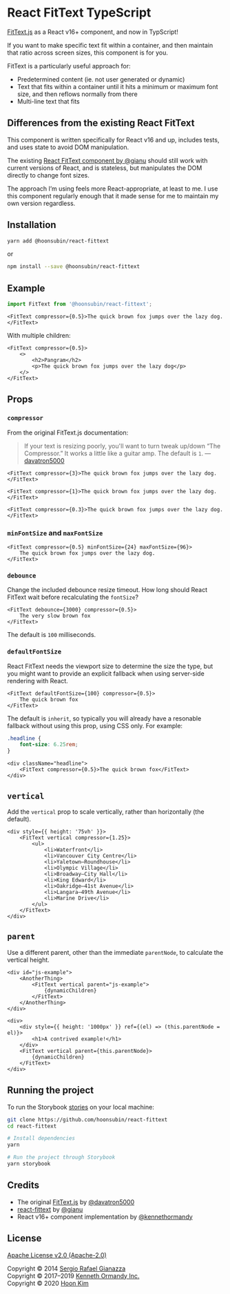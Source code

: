 # React FitText TypeScript

[FitText.js](https://github.com/davatron5000/FitText.js) as a React v16+ component, and now in TypScript!

If you want to make specific text fit within a container, and then maintain that ratio across screen sizes, this component is for you.

FitText is a particularly useful approach for:

-   Predetermined content (ie. not user generated or dynamic)
-   Text that fits within a container until it hits a minimum or maximum font size, and then reflows normally from there
-   Multi-line text that fits

## Differences from the existing React FitText

This component is written specifically for React v16 and up, includes tests, and uses state to avoid DOM manipulation.

The existing [React FitText component by @gianu](https://github.com/gianu/react-fittext) should still work with current versions of React, and is stateless, but manipulates the DOM directly to change font sizes.

The approach I’m using feels more React-appropriate, at least to me. I use this component regularly enough that it made sense for me to maintain my own version regardless.

## Installation

```sh
yarn add @hoonsubin/react-fittext
```

or

```sh
npm install --save @hoonsubin/react-fittext
```

## Example

```ts
import FitText from '@hoonsubin/react-fittext';
```

```tsx
<FitText compressor={0.5}>The quick brown fox jumps over the lazy dog.</FitText>
```

With multiple children:

```tsx
<FitText compressor={0.5}>
    <>
        <h2>Pangram</h2>
        <p>The quick brown fox jumps over the lazy dog</p>
    </>
</FitText>
```

## Props

### `compressor`

From the original FitText.js documentation:

> If your text is resizing poorly, you'll want to turn tweak up/down “The Compressor.” It works a little like a guitar amp. The default is `1`.
> —[davatron5000](https://github.com/davatron5000/FitText.js)

```tsx
<FitText compressor={3}>The quick brown fox jumps over the lazy dog.</FitText>
```

```tsx
<FitText compressor={1}>The quick brown fox jumps over the lazy dog.</FitText>
```

```tsx
<FitText compressor={0.3}>The quick brown fox jumps over the lazy dog.</FitText>
```

### `minFontSize` and `maxFontSize`

```tsx
<FitText compressor={0.5} minFontSize={24} maxFontSize={96}>
    The quick brown fox jumps over the lazy dog.
</FitText>
```

### `debounce`

Change the included debounce resize timeout. How long should React FitText wait before recalculating the `fontSize`?

```tsx
<FitText debounce={3000} compressor={0.5}>
    The very slow brown fox
</FitText>
```

The default is `100` milliseconds.

### `defaultFontSize`

React FitText needs the viewport size to determine the size the type, but you might want to provide an explicit fallback when using server-side rendering with React.

```tsx
<FitText defaultFontSize={100} compressor={0.5}>
    The quick brown fox
</FitText>
```

The default is `inherit`, so typically you will already have a resonable fallback without using this prop, using CSS only. For example:

```css
.headline {
    font-size: 6.25rem;
}
```

```tsx
<div className="headline">
    <FitText compressor={0.5}>The quick brown fox</FitText>
</div>
```

## `vertical`

Add the `vertical` prop to scale vertically, rather than horizontally (the default).

```tsx
<div style={{ height: '75vh' }}>
    <FitText vertical compressor={1.25}>
        <ul>
            <li>Waterfront</li>
            <li>Vancouver City Centre</li>
            <li>Yaletown–Roundhouse</li>
            <li>Olympic Village</li>
            <li>Broadway–City Hall</li>
            <li>King Edward</li>
            <li>Oakridge–41st Avenue</li>
            <li>Langara–49th Avenue</li>
            <li>Marine Drive</li>
        </ul>
    </FitText>
</div>
```

## `parent`

Use a different parent, other than the immediate `parentNode`, to calculate the vertical height.

```tsx
<div id="js-example">
    <AnotherThing>
        <FitText vertical parent="js-example">
            {dynamicChildren}
        </FitText>
    </AnotherThing>
</div>
```

```tsx
<div>
    <div style={{ height: '1000px' }} ref={(el) => (this.parentNode = el)}>
        <h1>A contrived example!</h1>
    </div>
    <FitText vertical parent={this.parentNode}>
        {dynamicChildren}
    </FitText>
</div>
```

## Running the project

To run the Storybook [stories](http://react-fittext.kennethormandy.com) on your local machine:

```sh
git clone https://github.com/hoonsubin/react-fittext
cd react-fittext

# Install dependencies
yarn

# Run the project through Storybook
yarn storybook
```

## Credits

-   The original [FitText.js](https://github.com/davatron5000/FitText.js) by [@davatron5000](https://github.com/davatron5000/FitText.js)
-   [react-fittext](https://github.com/gianu/react-fittext) by [@gianu](https://github.com/gianu)
-   React v16+ component implementation by [@kennethormandy](https://github.com/kennethormandy/react-fittext)

## License

[Apache License v2.0 (Apache-2.0)](LICENSE.md)

Copyright © 2014 [Sergio Rafael Gianazza](https://github.com/gianu/react-fittext/blob/master/LICENSE)<br />
Copyright © 2017–2019 [Kenneth Ormandy Inc.](https://kennethormandy.com)<br />
Copyright © 2020 [Hoon Kim](https://github.com/hoonsubin/react-fittext)
